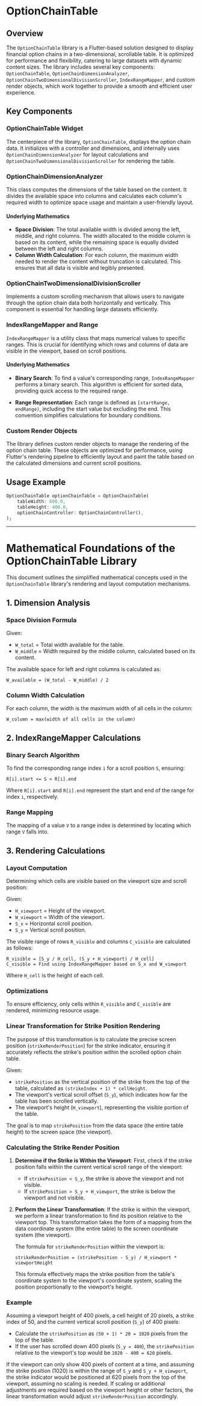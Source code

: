 # OptionChainTable

## Overview

The `OptionChainTable` library is a Flutter-based solution designed to display financial option chains in a two-dimensional, scrollable table. It is optimized for performance and flexibility, catering to large datasets with dynamic content sizes. The library includes several key components: `OptionChainTable`, `OptionChainDimensionAnalyzer`, `OptionChainTwoDimensionalDivisionScroller`, `IndexRangeMapper`, and custom render objects, which work together to provide a smooth and efficient user experience.

## Key Components

### OptionChainTable Widget

The centerpiece of the library, `OptionChainTable`, displays the option chain data. It initializes with a controller and dimensions, and internally uses `OptionChainDimensionAnalyzer` for layout calculations and `OptionChainTwoDimensionalDivisionScroller` for rendering the table.

### OptionChainDimensionAnalyzer

This class computes the dimensions of the table based on the content. It divides the available space into columns and calculates each column's required width to optimize space usage and maintain a user-friendly layout.

#### Underlying Mathematics

- **Space Division**: The total available width is divided among the left, middle, and right columns. The width allocated to the middle column is based on its content, while the remaining space is equally divided between the left and right columns.
- **Column Width Calculation**: For each column, the maximum width needed to render the content without truncation is calculated. This ensures that all data is visible and legibly presented.

### OptionChainTwoDimensionalDivisionScroller

Implements a custom scrolling mechanism that allows users to navigate through the option chain data both horizontally and vertically. This component is essential for handling large datasets efficiently.

### IndexRangeMapper and Range

`IndexRangeMapper` is a utility class that maps numerical values to specific ranges. This is crucial for identifying which rows and columns of data are visible in the viewport, based on scroll positions.

#### Underlying Mathematics

- **Binary Search**: To find a value's corresponding range, `IndexRangeMapper` performs a binary search. This algorithm is efficient for sorted data, providing quick access to the required range.

- **Range Representation**: Each range is defined as `[startRange, endRange)`, including the start value but excluding the end. This convention simplifies calculations for boundary conditions.

### Custom Render Objects

The library defines custom render objects to manage the rendering of the option chain table. These objects are optimized for performance, using Flutter's rendering pipeline to efficiently layout and paint the table based on the calculated dimensions and current scroll positions.

## Usage Example

```dart
OptionChainTable optionChainTable = OptionChainTable(
    tableWidth: 600.0,
    tableHeight: 400.0,
    optionChainController: OptionChainController(),
);
```

---

# Mathematical Foundations of the OptionChainTable Library

This document outlines the simplified mathematical concepts used in the `OptionChainTable` library's rendering and layout computation mechanisms.

## 1. Dimension Analysis

### Space Division Formula

Given:

- `W_total` = Total width available for the table.
- `W_middle` = Width required by the middle column, calculated based on its content.

The available space for left and right columns is calculated as:

```
W_available = (W_total - W_middle) / 2
```

### Column Width Calculation

For each column, the width is the maximum width of all cells in the column:

```
W_column = max(width of all cells in the column)
```

## 2. IndexRangeMapper Calculations

### Binary Search Algorithm

To find the corresponding range index `i` for a scroll position `S`, ensuring:

```
R[i].start <= S < R[i].end
```

Where `R[i].start` and `R[i].end` represent the start and end of the range for index `i`, respectively.

### Range Mapping

The mapping of a value `V` to a range index is determined by locating which range `V` falls into.

## 3. Rendering Calculations

### Layout Computation

Determining which cells are visible based on the viewport size and scroll position:

Given:

- `H_viewport` = Height of the viewport.
- `W_viewport` = Width of the viewport.
- `S_x` = Horizontal scroll position.
- `S_y` = Vertical scroll position.

The visible range of rows `R_visible` and columns `C_visible` are calculated as follows:

```
R_visible = [S_y / H_cell, (S_y + H_viewport) / H_cell]
C_visible = Find using IndexRangeMapper based on S_x and W_viewport
```

Where `H_cell` is the height of each cell.

### Optimizations

To ensure efficiency, only cells within `R_visible` and `C_visible` are rendered, minimizing resource usage.

### Linear Transformation for Strike Position Rendering

The purpose of this transformation is to calculate the precise screen position (`strikeRenderPosition`) for the strike indicator, ensuring it accurately reflects the strike's position within the scrolled option chain table.

Given:

- `strikePosition` as the vertical position of the strike from the top of the table, calculated as `(strikeIndex + 1) * cellHeight`.
- The viewport's vertical scroll offset (`S_y`), which indicates how far the table has been scrolled vertically.
- The viewport's height (`H_viewport`), representing the visible portion of the table.

The goal is to map `strikePosition` from the data space (the entire table height) to the screen space (the viewport).

### Calculating the Strike Render Position

1. **Determine if the Strike is Within the Viewport**: First, check if the strike position falls within the current vertical scroll range of the viewport:

   - If `strikePosition < S_y`, the strike is above the viewport and not visible.
   - If `strikePosition > S_y + H_viewport`, the strike is below the viewport and not visible.

2. **Perform the Linear Transformation**: If the strike is within the viewport, we perform a linear transformation to find its position relative to the viewport top. This transformation takes the form of a mapping from the data coordinate system (the entire table) to the screen coordinate system (the viewport).

   The formula for `strikeRenderPosition` within the viewport is:

   ```
   strikeRenderPosition = (strikePosition - S_y) / H_viewport * viewportHeight
   ```

   This formula effectively maps the strike position from the table's coordinate system to the viewport's coordinate system, scaling the position proportionally to the viewport's height.

### Example

Assuming a viewport height of 400 pixels, a cell height of 20 pixels, a strike index of 50, and the current vertical scroll position (`S_y`) of 400 pixels:

- Calculate the `strikePosition` as `(50 + 1) * 20 = 1020` pixels from the top of the table.
- If the user has scrolled down 400 pixels (`S_y = 400`), the `strikePosition` relative to the viewport's top would be `1020 - 400 = 620` pixels.

If the viewport can only show 400 pixels of content at a time, and assuming the strike position (1020) is within the range of `S_y` and `S_y + H_viewport`, the strike indicator would be positioned at 620 pixels from the top of the viewport, assuming no scaling is needed. If scaling or additional adjustments are required based on the viewport height or other factors, the linear transformation would adjust `strikeRenderPosition` accordingly.

